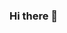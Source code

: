 ### Hi there 👋

<!--
**Khrons/Khrons** is a ✨ _special_ ✨ repository because its `README.md` (this file) appears on your GitHub profile.

### My name is Ygor Gregory and I'm here to show you a different way to view the same stuff of life
